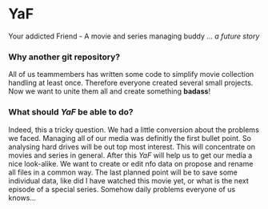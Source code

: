# YaF
Your addicted Friend - A movie and series managing buddy ... _a future story_

### Why another git repository?
All of us teammembers has written some code to simplify movie collection handling at least once.
Therefore everyone created several small projects. Now we want to unite them all and create something __badass__!

### What should _YaF_ be able to do?
Indeed, this a tricky question. We had a little conversion about the problems we faced. Managing all of our media was definitly the first bullet point. So analysing hard drives will be out top most interest. This will concentrate on movies and series in general. After this _YaF_ will help us to get our media a nice look-alike. We want to create or edit nfo data on propose and rename all files in a common way. The last planned point will be to save some individual data, like did I have watched this movie yet, or what is the next episode of a special series. Somehow daily problems everyone of us knows...
